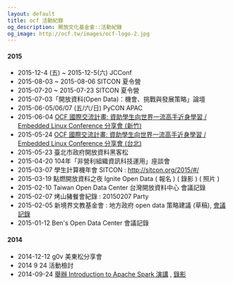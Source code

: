```yaml
---
layout: default
title: ocf 活動紀錄 
og_description: 開放文化基金會::活動紀錄 
og_image: http://ocf.tw/images/ocf-logo-2.jpg
---
```

#### 2015
* 2015-12-4 (五) ~ 2015-12-5(六) JCConf 
* 2015-08-03 ~ 2015-08-06 SITCON 夏令營
* 2015-07-20 ~ 2015-07-23 SITCON 夏令營
* 2015-07-03「開放資料(Open Data)：機會、挑戰與發展策略」論壇
* 2015-06-05/06/07  (五/六/日) PyCON APAC 
* 2015-06-04 [OCF 國際交流計畫: 資助學生向世界一流高手近身學習 / Embedded Linux Conference 分享會 (新竹)](http://ocf.tw/events/elc2015/)
* 2015-05-24 [OCF 國際交流計畫: 資助學生向世界一流高手近身學習 / Embedded Linux Conference 分享會 (台北)](http://ocf.tw/events/elc2015/)
* 2015-05-23 臺北市政府開放資料黑客松
* 2015-04-20 104年「非營利組織資訊科技運用」座談會 
* 2015-03-07 學生計算機年會 SITCON : http://sitcon.org/2015/#/
* 2015-03-19 點燃開放資料之夜 Ignite Open Data ( 報名  ) ( 錄影 ) ( 照片 )
* 2015-02-10 Taiwan Open Data Center 台灣開放資料中心 會議記錄
* 2015-02-07 烤山豬餐會紀錄 : 20150207 Party
* 2015-02-05 新境界文教基金會 : 地方政府 open data 策略建議 (草稿), [會議記錄](https://smartcity.hackpad.com/A.-Hackathon--VEDXba5WDu4) 
* 2015-01-12 Ben's Open Data Center 會議記錄

#### 2014
* 2014-12-12 g0v 美東松分享會
* 2014 9 24 活動檢討
* 2014-09-24 [舉辦 Introduction to Apache Spark 演講](http://ocftw.kktix.cc/events/0924spark) ,  [錄影](https://www.youtube.com/watch?v=HV5UecjI4hI&feature=youtu.be&list=PLuW7NCGvKlyVGjKlW9w8oxDiQFMaJ0JZN)

<br>
<br>


